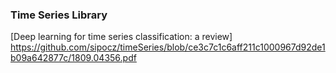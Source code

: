 ### Time Series Library
[Deep learning for time series classification: a review] https://github.com/sipocz/timeSeries/blob/ce3c7c1c6aff211c1000967d92de1b09a642877c/1809.04356.pdf
